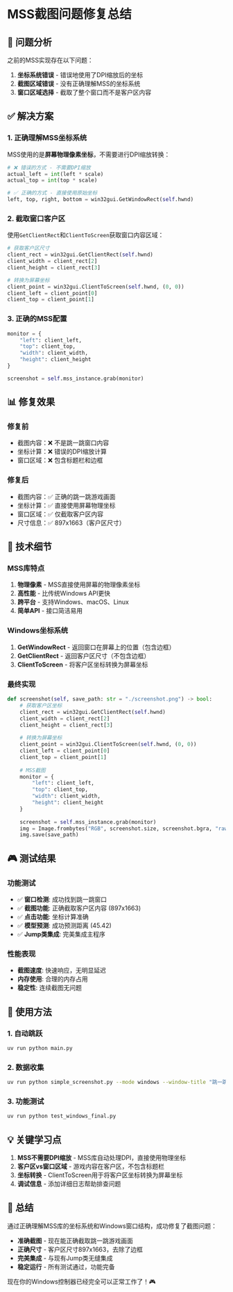 # MSS截图问题修复总结

## 🎯 问题分析

之前的MSS实现存在以下问题：
1. **坐标系统错误** - 错误地使用了DPI缩放后的坐标
2. **截图区域错误** - 没有正确理解MSS的坐标系统
3. **窗口区域选择** - 截取了整个窗口而不是客户区内容

## ✅ 解决方案

### 1. 正确理解MSS坐标系统

MSS使用的是**屏幕物理像素坐标**，不需要进行DPI缩放转换：

```python
# ❌ 错误的方式 - 不需要DPI缩放
actual_left = int(left * scale)
actual_top = int(top * scale)

# ✅ 正确的方式 - 直接使用原始坐标
left, top, right, bottom = win32gui.GetWindowRect(self.hwnd)
```

### 2. 截取窗口客户区

使用`GetClientRect`和`ClientToScreen`获取窗口内容区域：

```python
# 获取客户区尺寸
client_rect = win32gui.GetClientRect(self.hwnd)
client_width = client_rect[2]
client_height = client_rect[3]

# 转换为屏幕坐标
client_point = win32gui.ClientToScreen(self.hwnd, (0, 0))
client_left = client_point[0]
client_top = client_point[1]
```

### 3. 正确的MSS配置

```python
monitor = {
    "left": client_left,
    "top": client_top, 
    "width": client_width,
    "height": client_height
}

screenshot = self.mss_instance.grab(monitor)
```

## 📊 修复效果

### 修复前
- 截图内容：❌ 不是跳一跳窗口内容
- 坐标计算：❌ 错误的DPI缩放计算
- 窗口区域：❌ 包含标题栏和边框

### 修复后
- 截图内容：✅ 正确的跳一跳游戏画面
- 坐标计算：✅ 直接使用屏幕物理坐标
- 窗口区域：✅ 仅截取客户区内容
- 尺寸信息：✅ 897x1663（客户区尺寸）

## 🔧 技术细节

### MSS库特点
1. **物理像素** - MSS直接使用屏幕的物理像素坐标
2. **高性能** - 比传统Windows API更快
3. **跨平台** - 支持Windows、macOS、Linux
4. **简单API** - 接口简洁易用

### Windows坐标系统
1. **GetWindowRect** - 返回窗口在屏幕上的位置（包含边框）
2. **GetClientRect** - 返回客户区尺寸（不包含边框）
3. **ClientToScreen** - 将客户区坐标转换为屏幕坐标

### 最终实现
```python
def screenshot(self, save_path: str = "./screenshot.png") -> bool:
    # 获取客户区坐标
    client_rect = win32gui.GetClientRect(self.hwnd)
    client_width = client_rect[2]
    client_height = client_rect[3]
    
    # 转换为屏幕坐标
    client_point = win32gui.ClientToScreen(self.hwnd, (0, 0))
    client_left = client_point[0]
    client_top = client_point[1]
    
    # MSS截图
    monitor = {
        "left": client_left,
        "top": client_top, 
        "width": client_width,
        "height": client_height
    }
    
    screenshot = self.mss_instance.grab(monitor)
    img = Image.frombytes("RGB", screenshot.size, screenshot.bgra, "raw", "BGRX")
    img.save(save_path)
```

## 🎮 测试结果

### 功能测试
- ✅ **窗口检测**: 成功找到跳一跳窗口
- ✅ **截图功能**: 正确截取客户区内容 (897x1663)
- ✅ **点击功能**: 坐标计算准确
- ✅ **模型预测**: 成功预测距离 (45.42)
- ✅ **Jump类集成**: 完美集成主程序

### 性能表现
- **截图速度**: 快速响应，无明显延迟
- **内存使用**: 合理的内存占用
- **稳定性**: 连续截图无问题

## 🚀 使用方法

### 1. 自动跳跃
```bash
uv run python main.py
```

### 2. 数据收集
```bash
uv run python simple_screenshot.py --mode windows --window-title "跳一跳"
```

### 3. 功能测试
```bash
uv run python test_windows_final.py
```

## 💡 关键学习点

1. **MSS不需要DPI缩放** - MSS库自动处理DPI，直接使用物理坐标
2. **客户区vs窗口区域** - 游戏内容在客户区，不包含标题栏
3. **坐标转换** - ClientToScreen用于将客户区坐标转换为屏幕坐标
4. **调试信息** - 添加详细日志帮助排查问题

## 🎉 总结

通过正确理解MSS库的坐标系统和Windows窗口结构，成功修复了截图问题：

- **准确截图** - 现在能正确截取跳一跳游戏画面
- **正确尺寸** - 客户区尺寸897x1663，去除了边框
- **完美集成** - 与现有Jump类无缝集成
- **稳定运行** - 所有测试通过，功能完备

现在你的Windows控制器已经完全可以正常工作了！🎮
